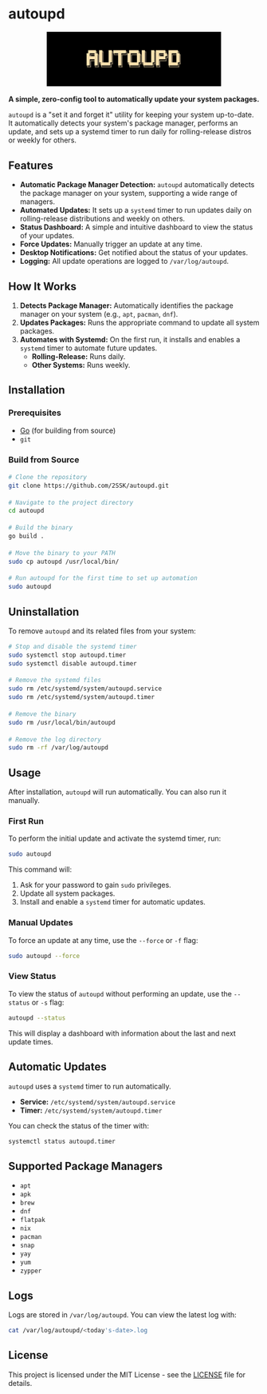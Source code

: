 # autoupd

<p align="center">
  <img src="./assets/logo.png" alt="autoupd Logo" width="350">
</p>

<p align="center">
  <strong>A simple, zero-config tool to automatically update your system packages.</strong>
</p>

`autoupd` is a "set it and forget it" utility for keeping your system up-to-date. It automatically detects your system's package manager, performs an update, and sets up a systemd timer to run daily for rolling-release distros or weekly for others.

## Features

- **Automatic Package Manager Detection:** `autoupd` automatically detects the package manager on your system, supporting a wide range of managers.
- **Automated Updates:** It sets up a `systemd` timer to run updates daily on rolling-release distributions and weekly on others.
- **Status Dashboard:** A simple and intuitive dashboard to view the status of your updates.
- **Force Updates:** Manually trigger an update at any time.
- **Desktop Notifications:** Get notified about the status of your updates.
- **Logging:** All update operations are logged to `/var/log/autoupd`.

## How It Works

1.  **Detects Package Manager:** Automatically identifies the package manager on your system (e.g., `apt`, `pacman`, `dnf`).
2.  **Updates Packages:** Runs the appropriate command to update all system packages.
3.  **Automates with Systemd:** On the first run, it installs and enables a `systemd` timer to automate future updates.
    - **Rolling-Release:** Runs daily.
    - **Other Systems:** Runs weekly.

## Installation

### Prerequisites

- [Go](https://golang.org/doc/install) (for building from source)
- `git`

### Build from Source

```bash
# Clone the repository
git clone https://github.com/2SSK/autoupd.git

# Navigate to the project directory
cd autoupd

# Build the binary
go build .

# Move the binary to your PATH
sudo cp autoupd /usr/local/bin/

# Run autoupd for the first time to set up automation
sudo autoupd
```

## Uninstallation

To remove `autoupd` and its related files from your system:

```bash
# Stop and disable the systemd timer
sudo systemctl stop autoupd.timer
sudo systemctl disable autoupd.timer

# Remove the systemd files
sudo rm /etc/systemd/system/autoupd.service
sudo rm /etc/systemd/system/autoupd.timer

# Remove the binary
sudo rm /usr/local/bin/autoupd

# Remove the log directory
sudo rm -rf /var/log/autoupd
```

## Usage

After installation, `autoupd` will run automatically. You can also run it manually.

### First Run

To perform the initial update and activate the systemd timer, run:

```bash
sudo autoupd
```

This command will:

1.  Ask for your password to gain `sudo` privileges.
2.  Update all system packages.
3.  Install and enable a `systemd` timer for automatic updates.

### Manual Updates

To force an update at any time, use the `--force` or `-f` flag:

```bash
sudo autoupd --force
```

### View Status

To view the status of `autoupd` without performing an update, use the `--status` or `-s` flag:

```bash
autoupd --status
```

This will display a dashboard with information about the last and next update times.

## Automatic Updates

`autoupd` uses a `systemd` timer to run automatically.

- **Service:** `/etc/systemd/system/autoupd.service`
- **Timer:** `/etc/systemd/system/autoupd.timer`

You can check the status of the timer with:

```bash
systemctl status autoupd.timer
```

## Supported Package Managers

- `apt`
- `apk`
- `brew`
- `dnf`
- `flatpak`
- `nix`
- `pacman`
- `snap`
- `yay`
- `yum`
- `zypper`

## Logs

Logs are stored in `/var/log/autoupd`. You can view the latest log with:

```bash
cat /var/log/autoupd/<today's-date>.log
```

## License

This project is licensed under the MIT License - see the [LICENSE](LICENSE) file for details.

